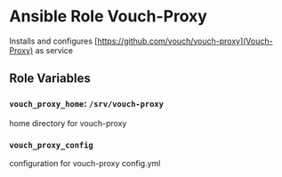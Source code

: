 # Ansible Role Vouch-Proxy
Installs and configures [https://github.com/vouch/vouch-proxy](Vouch-Proxy) as service

## Role Variables

### `vouch_proxy_home`: `/srv/vouch-proxy`
home directory for vouch-proxy

### `vouch_proxy_config`
configuration for vouch-proxy config.yml